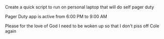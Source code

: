 Create a quick script to run on personal laptop that will do self pager duty

Pager Duty app is active from 6:00 PM to 9:00 AM

Please for the love of God I need to be woken up so that I don't piss off Cole again